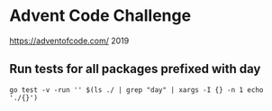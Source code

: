 # Advent Code Challenge

https://adventofcode.com/ 2019

## Run tests for all packages prefixed with day
`go test -v -run '' $(ls ./ | grep "day" | xargs -I {} -n 1 echo './{}')`
